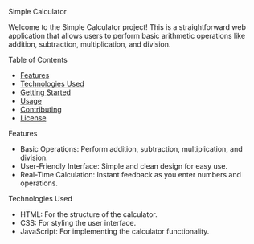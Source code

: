  Simple Calculator

Welcome to the Simple Calculator project! This is a straightforward web application that allows users to perform basic arithmetic operations like addition, subtraction, multiplication, and division.

Table of Contents
- [Features](#features)
- [Technologies Used](#technologies-used)
- [Getting Started](#getting-started)
- [Usage](#usage)
- [Contributing](#contributing)
- [License](#license)

 Features
- Basic Operations: Perform addition, subtraction, multiplication, and division.
- User-Friendly Interface: Simple and clean design for easy use.
- Real-Time Calculation: Instant feedback as you enter numbers and operations.

 Technologies Used
- HTML: For the structure of the calculator.
- CSS: For styling the user interface.
- JavaScript: For implementing the calculator functionality.

